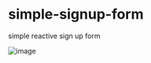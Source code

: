 # simple-signup-form

simple reactive sign up form

![image](https://user-images.githubusercontent.com/130273473/234825127-61524588-c2d5-4dd5-be5a-5bdf016efcb2.png)
